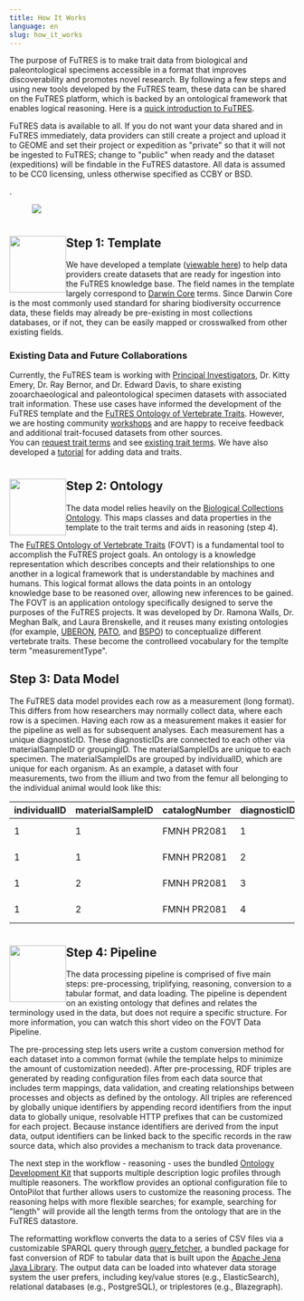 ```yaml
---
title: How It Works
language: en
slug: how_it_works
---
```

<p>The purpose of FuTRES is to make trait data from biological and paleontological specimens accessible in a format that improves discoverability and promotes novel research. By following a few steps and using new tools developed by the FuTRES team, these data can be shared on the FuTRES platform, which is backed by an ontological framework that enables logical reasoning. Here is a <a href="https://youtu.be/r2LNKU9hQEE">quick introduction to FuTRES</a>.</p>

<p>FuTRES data is available to all. If you do not want your data shared and in FuTRES immediately, data providers can still create a project and upload it to GEOME and set their project or expedition as "private" so that it will not be ingested to FuTRES; change to "public" when ready and the dataset (expeditions) will be findable in the FuTRES datastore. All data is assumed to be CC0 licensing, unless otherwise specified as CCBY or BSD.</p>.

<p><figure><img src="/media/FuTRESworkflow.png"/></figure></p>

<h1><img src="/media/templateIcon.png"
width="100"
style="float:left;">

## Step 1: Template 

<p>We have developed a template (<a href="https://github.com/futres/template">viewable here</a>) to help data providers create datasets that are ready for ingestion into the FuTRES knowledge base. The field names in the template largely correspond to <a href="https://dwc.tdwg.org/">Darwin Core</a> terms. Since Darwin Core is the most commonly used standard for sharing biodiversity occurrence data, these fields may already be pre-existing in most collections databases, or if not, they can be easily mapped or crosswalked from other existing fields.</p>

### Existing Data and Future Collaborations 
<p>Currently, the FuTRES team is working with <a href="https://futres.org/team/">Principal Investigators</a>, Dr. Kitty Emery, Dr. Ray Bernor, and Dr. Edward Davis, to share existing zooarchaeological and paleontological specimen datasets with associated trait information. These use cases have informed the development of the FuTRES template and the <a href="https://github.com/futres/fovt">FuTRES Ontology of Vertebrate Traits</a>. However, we are hosting community <a href="https://futres.org/workshop/">workshops</a> and are happy to receive feedback and additional trait-focused datasets from other sources.<br>
  You can <a href="https://github.com/futres/fovt-data-pipeline/issues/new">request trait terms</a> and see <a href="https://geome-db.org/workbench/template">existing trait terms</a>. We have also developed a <a href="https://futres.org/data_tutorial/">tutorial</a> for adding data and traits.</p>

<h1><img src="/media/ontologyIcon.png"
width="100"
style="float:left;">
  
## Step 2: Ontology

<p> The data model relies heavily on the <a href="https://obofoundry.org/ontology/bco.html">Biological Collections Ontology</a>. This maps classes and data properties in the template to the trait terms and aids in reasoning (step 4).</p>

<p>The <a href="https://github.com/futres/fovt">FuTRES Ontology of Vertebrate Traits</a> (FOVT) is a fundamental tool to accomplish the FuTRES project goals. An ontology is a knowledge representation which describes concepts and their relationships to one another in a logical framework that is understandable by machines and humans. This logical format allows the data points in an ontology knowledge base to be reasoned over, allowing new inferences to be gained. The FOVT is an application ontology specifically designed to serve the purposes of the FuTRES projects. It was developed by Dr. Ramona Walls, Dr. Meghan Balk, and Laura Brenskelle, and it reuses many existing ontologies (for example, <a href="https://www.ebi.ac.uk/ols/ontologies/uberon">UBERON</a>, <a href="http://www.obofoundry.org/ontology/pato.html">PATO</a>, and <a href="http://www.obofoundry.org/ontology/bspo.html">BSPO</a>) to conceptualize different vertebrate traits. These become the controlleed vocabulary for the templte term "measurementType".</p>

## Step 3: Data Model
  
<p>The FuTRES data model provides each row as a measurement (long format). This differs from how researchers may normally collect data, where each row is a specimen. Having each row as a measurement makes it easier for the pipeline as well as for subsequent analyses. Each measurement has a unique diagnosticID. These diagnosticIDs are connected to each other via materialSampleID or groupingID. The materialSampleIDs are unique to each specimen. The materialSampleIDs are grouped by individualID, which are unique for each organism. As an example, a dataset with four measurements, two from the illium and two from the femur all belonging to the individual animal would look like this:</p>

| individualID | materialSampleID | catalogNumber | diagnosticID | scientificName | measurementType | measurementValue | measurementUnit|
| :--- | :--- | :--- | :--- | :--- | :--- | :--- | :--- |
|1|1|FMNH PR2081|1|<i>Tyrannosaurus rex</i>|illium length|1525|mm|
|1|1|FMNH PR2081|2|<i>Tyrannosaurus rex</i>|illium depth|608|mm|
|1|2|FMNH PR2081|3|<i>Tyrannosaurus rex</i>|femur length|1321|mm|
|1|2|FMNH PR2081|4|<i>Tyrannosaurus rex</i>|femur circumference|580|mm|

<h1><img src="/media/pipelineIcon.png"
width="100"
style="float:left;">

## Step 4: Pipeline 

<p>The data processing pipeline is comprised of five main steps: pre-processing, triplifying, reasoning, conversion to a tabular format, and data loading. The pipeline is dependent on an existing ontology that defines and relates the terminology used in the data, but does not require a specific structure. For more information, you can watch this short video on the <a <strong>FOVT Data Pipeline</strong></a>.</p>

<p>The pre-processing step lets users write a custom conversion method for each dataset into a common format (while the template helps to minimize the amount of customization needed). After pre-processing, RDF triples are generated by reading configuration files from each data source that includes term mappings, data validation, and creating relationships between processes and objects as defined by the ontology. All triples are referenced by globally unique identifiers by appending record identifiers from the input data to globally unique, resolvable HTTP prefixes that can be customized for each project. Because instance identifiers are derived from the input data, output identifiers can be linked back to the specific records in the raw source data, which also provides a mechanism to track data provenance.</p>

<p>The next step in the workflow - reasoning - uses the bundled <a href="https://github.com/INCATools/ontology-development-kit">Ontology Development Kit</a> that supports multiple description logic profiles through multiple reasoners. The workflow provides an optional configuration file to OntoPilot that further allows users to customize the reasoning process. The reasoning helps with more flexible searches; for example, searching for "length" will provide all the length terms from the ontology that are in the FuTRES datastore.</p>

<p>The reformatting workflow converts the data to a series of CSV files via a customizable SPARQL query through <a href="https://github.com/biocodellc/query_fetcher">query_fetcher</a>, a bundled package for fast conversion of RDF to tabular data that is built upon the <a href="https://jena.apache.org/index.html">Apache Jena Java Library</a>. The output data can be loaded into whatever data storage system the user prefers, including key/value stores (e.g., ElasticSearch), relational databases (e.g., PostgreSQL), or triplestores (e.g., Blazegraph).
